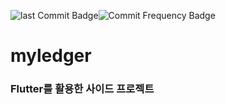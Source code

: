 

![last Commit Badge](https://img.shields.io/github/last-commit/ChoboDeveloper/myledger)![Commit Frequency Badge](https://img.shields.io/github/commit-activity/w/ChoboDeveloper/myledger) 

# myledger

### Flutter를 활용한 사이드 프로젝트

